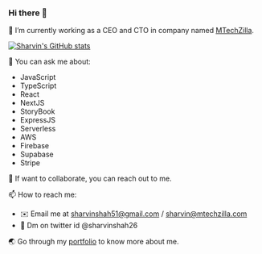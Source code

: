 ### Hi there 👋

:office: I’m currently working as a CEO and CTO in company named [MTechZilla](https://mtechzilla.com).

[![Sharvin's GitHub stats](https://github-readme-stats.vercel.app/api?username=sharvin26&show_icons=true&layout=compact&theme=dark)](https://github.com/Sharvin26)


💬 You can ask me about:
  * JavaScript
  * TypeScript
  * React
  * NextJS
  * StoryBook
  * ExpressJS
  * Serverless
  * AWS
  * Firebase
  * Supabase
  * Stripe

🤔 If want to collaborate, you can reach out to me.

📫 How to reach me:
* :envelope: Email me at sharvinshah51@gmail.com / sharvin@mtechzilla.com
* :speech_balloon: Dm on twitter id @sharvinshah26

:earth_asia: Go through my [portfolio](https://sharvinshah.me) to know more about me.

<!--
**Sharvin26/Sharvin26** is a ✨ _special_ ✨ repository because its `README.md` (this file) appears on your GitHub profile.

Here are some ideas to get you started:

- 🔭 I’m currently working on ...
- 🌱 I’m currently learning ...
- 👯 I’m looking to collaborate on ...
- 🤔 I’m looking for help with ...
- 💬 Ask me about ...
- 📫 How to reach me: ...
- 😄 Pronouns: ...
- ⚡ Fun fact: ...
-->
